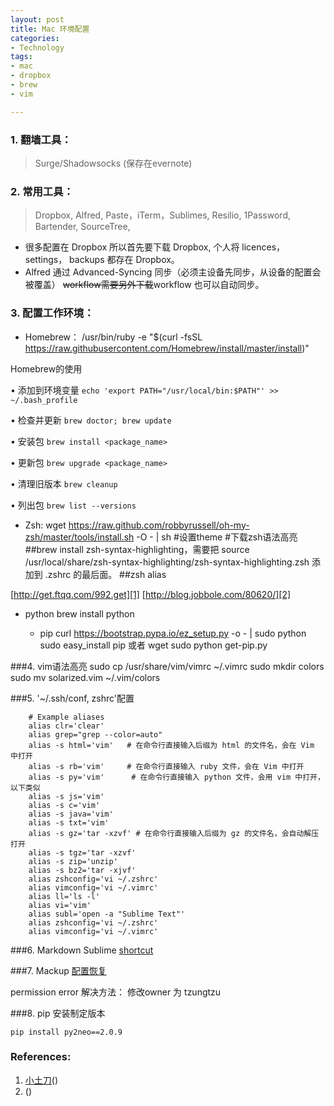 ```yaml
---
layout: post
title: Mac 环境配置
categories: 
- Technology
tags:
- mac
- dropbox
- brew
- vim

---
```


### 1. 翻墙工具：
> Surge/Shadowsocks (保存在evernote)

### 2. 常用工具：
> Dropbox, Alfred, Paste，iTerm，Sublimes, Resilio, 1Password, Bartender, SourceTree, 

 <!--more-->

- 很多配置在 Dropbox 所以首先要下载 Dropbox, 个人将 licences，settings， backups 都存在 Dropbox。
- Alfred 通过 Advanced-Syncing 同步（必须主设备先同步，从设备的配置会被覆盖） <del>workflow需要另外下载</del>workflow 也可以自动同步。

### 3. 配置工作环境：

* Homebrew：
		/usr/bin/ruby -e "$(curl -fsSL https://raw.githubusercontent.com/Homebrew/install/master/install)"
	 

 Homebrew的使用

• 添加到环境变量 `echo 'export PATH="/usr/local/bin:$PATH"' >> ~/.bash_profile`

• 检查并更新 `brew doctor; brew update`

• 安装包 `brew install <package_name>`

• 更新包 `brew upgrade <package_name>`

• 清理旧版本 `brew cleanup`

• 列出包 `brew list --versions` 

* Zsh:
		wget https://raw.github.com/robbyrussell/oh-my-zsh/master/tools/install.sh -O - | sh
		#设置theme 
		#下载zsh语法高亮
		##brew install zsh-syntax-highlighting，需要把 source /usr/local/share/zsh-syntax-highlighting/zsh-syntax-highlighting.zsh 添加到 .zshrc 的最后面。
		##zsh alias

[http://get.ftqq.com/992.get][1]
[http://blog.jobbole.com/80620/][2]

* python 
		brew install python

  * pip
		curl https://bootstrap.pypa.io/ez_setup.py -o - | sudo python
		sudo easy_install pip
		或者
		wget 
		sudo python get-pip.py

###4.  vim语法高亮
		sudo cp /usr/share/vim/vimrc ~/.vimrc 
		sudo mkdir colors
		sudo mv solarized.vim ~/.vim/colors

###5. '~/.ssh/conf, zshrc'配置

		# Example aliases
		alias clr='clear'
		alias grep="grep --color=auto"
		alias -s html='vim'   # 在命令行直接输入后缀为 html 的文件名，会在 Vim 中打开
		alias -s rb='vim'     # 在命令行直接输入 ruby 文件，会在 Vim 中打开
		alias -s py='vim'      # 在命令行直接输入 python 文件，会用 vim 中打开，以下类似
		alias -s js='vim'
		alias -s c='vim'
		alias -s java='vim'
		alias -s txt='vim'
		alias -s gz='tar -xzvf' # 在命令行直接输入后缀为 gz 的文件名，会自动解压打开
		alias -s tgz='tar -xzvf'
		alias -s zip='unzip'
		alias -s bz2='tar -xjvf'
		alias zshconfig='vi ~/.zshrc'
		alias vimconfig='vi ~/.vimrc'
		alias ll='ls -l'
		alias vi='vim'
		alias subl='open -a "Sublime Text"'
		alias zshconfig='vi ~/.zshrc'
		alias vimconfig='vi ~/.vimrc'


###6. Markdown Sublime [shortcut](https://github.com/SublimeText-Markdown/MarkdownEditing#key-bindings)

###7. Mackup [配置恢复](https://github.com/lra/mackup)

permission error 解决方法： 修改owner 为 tzungtzu

###8. pip 安装制定版本

	pip install py2neo==2.0.9


### References:
1. [小土刀][3]()
2. [][4]()

[1]:	http://get.ftqq.com/992.get
[2]:	http://blog.jobbole.com/80620/
[3]:	http://wdxtub.com/2016/08/08/mac-work-env/
[4]:	https://github.com/zsh-users/zsh-syntax-highlighting/blob/master/INSTALL.md